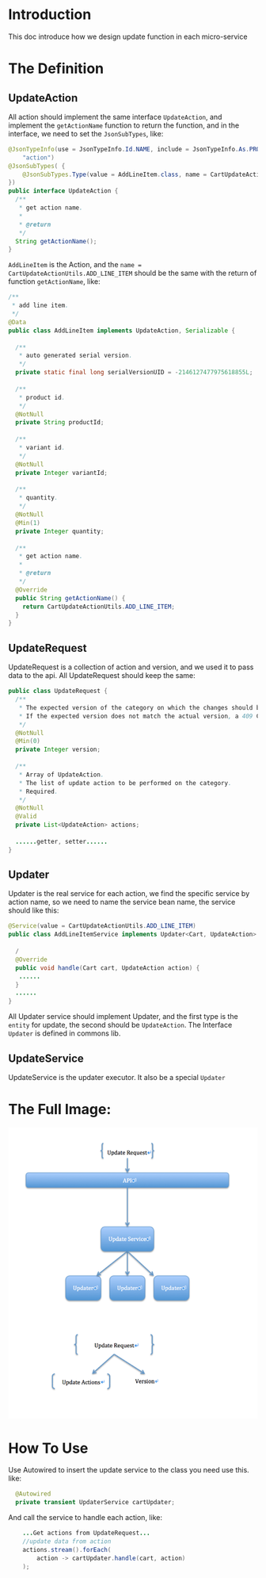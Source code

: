 # Introduction
This doc introduce how we design update function in each  micro-service

# The Definition

## UpdateAction

All action should implement the same interface `UpdateAction`, and implement the `getActionName` function to return the function, and in the interface, we need to set the `JsonSubTypes`, like:
```java
@JsonTypeInfo(use = JsonTypeInfo.Id.NAME, include = JsonTypeInfo.As.PROPERTY, property =
    "action")
@JsonSubTypes( {
    @JsonSubTypes.Type(value = AddLineItem.class, name = CartUpdateActionUtils.ADD_LINE_ITEM)
})
public interface UpdateAction {
  /**
   * get action name.
   *
   * @return
   */
  String getActionName();
}
```
`AddLineItem` is the Action, and the `name = CartUpdateActionUtils.ADD_LINE_ITEM` should be the same with the return of function `getActionName`, like:
```java
/**
 * add line item.
 */
@Data
public class AddLineItem implements UpdateAction, Serializable {

  /**
   * auto generated serial version.
   */
  private static final long serialVersionUID = -2146127477975618855L;

  /**
   * product id.
   */
  @NotNull
  private String productId;

  /**
   * variant id.
   */
  @NotNull
  private Integer variantId;

  /**
   * quantity.
   */
  @NotNull
  @Min(1)
  private Integer quantity;

  /**
   * get action name.
   *
   * @return
   */
  @Override
  public String getActionName() {
    return CartUpdateActionUtils.ADD_LINE_ITEM;
  }
}
```

## UpdateRequest

UpdateRequest is a collection of action and version, and we used it to pass data to the api. All UpdateRequest should keep the same:
```java
public class UpdateRequest {
  /**
   * The expected version of the category on which the changes should be applied.
   * If the expected version does not match the actual version, a 409 Conflict will be returned.
   */
  @NotNull
  @Min(0)
  private Integer version;

  /**
   * Array of UpdateAction.
   * The list of update action to be performed on the category.
   * Required.
   */
  @NotNull
  @Valid
  private List<UpdateAction> actions;

  ......getter, setter......
}
```

## Updater

Updater is the real service for each action, we find the specific service by action name, so we need to name the service bean name, the service should like this:
```java
@Service(value = CartUpdateActionUtils.ADD_LINE_ITEM)
public class AddLineItemService implements Updater<Cart, UpdateAction> {

  /
  @Override
  public void handle(Cart cart, UpdateAction action) {
   ......
  }
  ......
}
```
All Updater service should implement Updater, and the first type is the `entity` for update, the second should be `UpdateAction`.
The Interface `Updater` is defined in commons lib.

## UpdateService
UpdateService is the updater executor. It also be a special `Updater`

# The Full Image:
![FullImage](./resources/fullImage.png)

# How To Use
Use Autowired to insert the update service to the class you need use this. like:
```java
  @Autowired
  private transient UpdaterService cartUpdater;
```
And call the service to handle each action, like:
```java
    ...Get actions from UpdateRequest...
    //update data from action
    actions.stream().forEach(
        action -> cartUpdater.handle(cart, action)
    );
```
